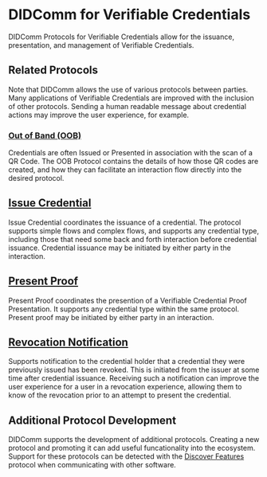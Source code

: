 # DIDComm for Verifiable Credentials
DIDComm Protocols for Verifiable Credentials allow for the issuance, presentation, and management of Verifiable Credentials.



## Related Protocols
Note that DIDComm allows the use of various protocols between parties. Many applications of Verifiable Credentials are improved with the inclusion of 
other protocols. Sending a human readable message about credential actions may improve the user experience, for example.

### [Out of Band (OOB)](https://didcomm.org/out-of-band/2.0/)
Credentials are often Issued or Presented in association with the scan of a QR Code. The OOB Protocol contains the details of how those QR codes are created, and how they can facilitate an interaction flow directly into the desired protocol.

## [Issue Credential](https://didcomm.org/issue-credential/3.0/)
Issue Credential coordinates the issuance of a credential. The protocol supports simple flows and complex flows, and supports any credential type, including those that need some back and forth interaction before credential issuance. Credential issuance may be initiated by either party in the interaction.

## [Present Proof](https://didcomm.org/present-proof/3.0/)
Present Proof coordinates the presention of a Verifiable Credential Proof Presentation. It supports any credential type within the same protocol. Present proof may be initiated by either party in an interaction.

## [Revocation Notification](https://github.com/hyperledger/aries-rfcs/blob/main/features/0183-revocation-notification/)
Supports notification to the credential holder that a credential they were previously issued has been revoked. This is initiated from the issuer at some time after credential issuance. Receiving such a notification can improve the user experience for a user in a revocation experience, allowing them to know of the revocation prior to an attempt to present the credential.

## Additional Protocol Development
DIDComm supports the development of additional protocols. Creating a new protocol and promoting it can add useful funcationality into the ecosystem. Support for these protocols can be detected with the [Discover Features](https://didcomm.org/discover-features/2.0/) protocol when communicating with other software.